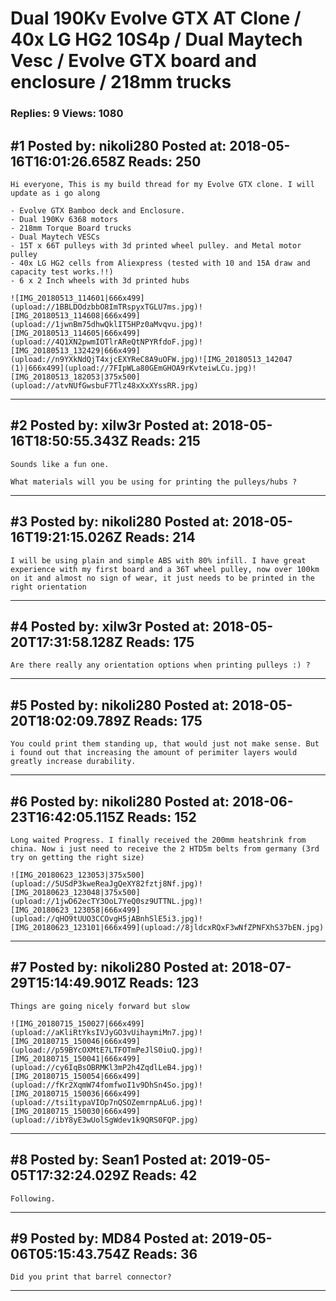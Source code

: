 # Dual 190Kv Evolve GTX AT Clone / 40x LG HG2 10S4p / Dual Maytech Vesc / Evolve GTX board and enclosure / 218mm trucks

### Replies: 9 Views: 1080

## \#1 Posted by: nikoli280 Posted at: 2018-05-16T16:01:26.658Z Reads: 250

```
Hi everyone, This is my build thread for my Evolve GTX clone. I will update as i go along

- Evolve GTX Bamboo deck and Enclosure.
- Dual 190Kv 6368 motors
- 218mm Torque Board trucks
- Dual Maytech VESCs
- 15T x 66T pulleys with 3d printed wheel pulley. and Metal motor pulley
- 40x LG HG2 cells from Aliexpress (tested with 10 and 15A draw and capacity test works.!!)
- 6 x 2 Inch wheels with 3d printed hubs

![IMG_20180513_114601|666x499](upload://1BBLDOdzbbO8ImTRspyxTGLU7ms.jpg)![IMG_20180513_114608|666x499](upload://1jwnBm75dhwQklIT5HPz0aMvqvu.jpg)![IMG_20180513_114605|666x499](upload://4Q1XN2pwmIOTlrAReQtNPYRfdoF.jpg)![IMG_20180513_132429|666x499](upload://n9YXkNdQjT4xjcEXYReC8A9uOFW.jpg)![IMG_20180513_142047 (1)|666x499](upload://7FIpWLa80GEmGHOA9rKvteiwLCu.jpg)![IMG_20180513_182053|375x500](upload://atvNUfGwsbuF7Tlz48xXxXYssRR.jpg)
```

---
## \#2 Posted by: xilw3r Posted at: 2018-05-16T18:50:55.343Z Reads: 215

```
Sounds like a fun one.

What materials will you be using for printing the pulleys/hubs ?
```

---
## \#3 Posted by: nikoli280 Posted at: 2018-05-16T19:21:15.026Z Reads: 214

```
I will be using plain and simple ABS with 80% infill. I have great experience with my first board and a 36T wheel pulley, now over 100km on it and almost no sign of wear, it just needs to be printed in the right orientation
```

---
## \#4 Posted by: xilw3r Posted at: 2018-05-20T17:31:58.128Z Reads: 175

```
Are there really any orientation options when printing pulleys :) ?
```

---
## \#5 Posted by: nikoli280 Posted at: 2018-05-20T18:02:09.789Z Reads: 175

```
You could print them standing up, that would just not make sense. But i found out that increasing the amount of perimiter layers would greatly increase durability.
```

---
## \#6 Posted by: nikoli280 Posted at: 2018-06-23T16:42:05.115Z Reads: 152

```
Long waited Progress. I finally received the 200mm heatshrink from china. Now i just need to receive the 2 HTD5m belts from germany (3rd try on getting the right size)

![IMG_20180623_123053|375x500](upload://5USdP3kweReaJgQeXY82fztj8Nf.jpg)![IMG_20180623_123048|375x500](upload://1jwD62ecTY3OoL7YeQ0sz9UTTNL.jpg)![IMG_20180623_123058|666x499](upload://qHO9tUUO3CCOvgH5jABnhSlE5i3.jpg)![IMG_20180623_123101|666x499](upload://8jldcxRQxF3wNfZPNFXhS37bEN.jpg)
```

---
## \#7 Posted by: nikoli280 Posted at: 2018-07-29T15:14:49.901Z Reads: 123

```
Things are going nicely forward but slow

![IMG_20180715_150027|666x499](upload://aKliRtYksIVJyGO3vUihaymiMn7.jpg)![IMG_20180715_150046|666x499](upload://p59BYcOXMtE7LTFOTmPeJlS0iuQ.jpg)![IMG_20180715_150041|666x499](upload://cy6IqBsOBRMKl3mP2h4ZqdlLeB4.jpg)![IMG_20180715_150054|666x499](upload://fKr2XqmW74fomfwoI1v9DhSn4So.jpg)![IMG_20180715_150036|666x499](upload://tsi1typaVIOp7nQSOZemrnpALu6.jpg)![IMG_20180715_150030|666x499](upload://ibY8yE3wUolSgWdev1k9QRS0FQP.jpg)
```

---
## \#8 Posted by: Sean1 Posted at: 2019-05-05T17:32:24.029Z Reads: 42

```
Following.
```

---
## \#9 Posted by: MD84 Posted at: 2019-05-06T05:15:43.754Z Reads: 36

```
Did you print that barrel connector?
```

---
